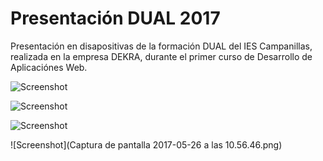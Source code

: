 # Presentación DUAL 2017
Presentación en disapositivas de la formación DUAL del IES Campanillas, realizada en la empresa DEKRA,
durante el primer curso de Desarrollo de Aplicaciónes Web.

![Screenshot](screenshot.png)

![Screenshot](screenshot.png)

![Screenshot](screenshot.png)

![Screenshot](Captura de pantalla 2017-05-26 a las 10.56.46.png)

